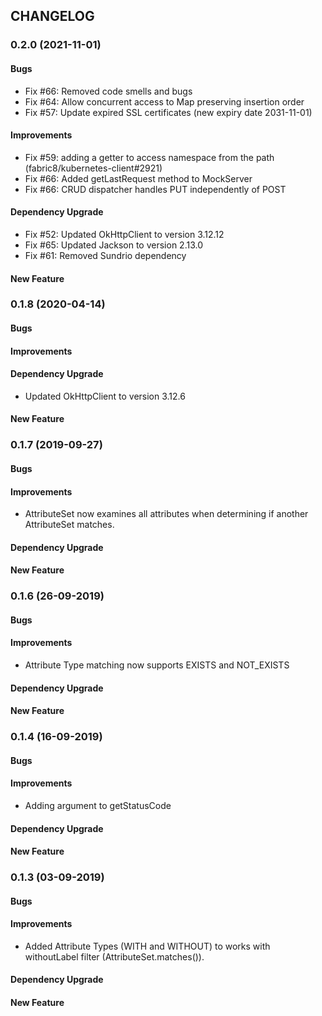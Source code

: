 ## CHANGELOG

### 0.2.0 (2021-11-01)

#### Bugs
* Fix #66: Removed code smells and bugs
* Fix #64: Allow concurrent access to Map preserving insertion order
* Fix #57: Update expired SSL certificates (new expiry date 2031-11-01)

#### Improvements
* Fix #59: adding a getter to access namespace from the path (fabric8/kubernetes-client#2921)
* Fix #66: Added getLastRequest method to MockServer
* Fix #66: CRUD dispatcher handles PUT independently of POST

#### Dependency Upgrade
* Fix #52: Updated OkHttpClient to version 3.12.12
* Fix #65: Updated Jackson to version 2.13.0
* Fix #61: Removed Sundrio dependency

#### New Feature

### 0.1.8 (2020-04-14)
#### Bugs
#### Improvements
#### Dependency Upgrade
* Updated OkHttpClient to version 3.12.6

#### New Feature

### 0.1.7 (2019-09-27)
#### Bugs

#### Improvements
* AttributeSet now examines all attributes when determining if another AttributeSet matches.
#### Dependency Upgrade

#### New Feature


### 0.1.6 (26-09-2019)
#### Bugs

#### Improvements
* Attribute Type matching now supports EXISTS and NOT_EXISTS

#### Dependency Upgrade

#### New Feature


### 0.1.4 (16-09-2019)
#### Bugs

#### Improvements
* Adding argument to getStatusCode

#### Dependency Upgrade

#### New Feature



### 0.1.3 (03-09-2019)
#### Bugs

#### Improvements
  * Added Attribute Types (WITH and WITHOUT) to works with withoutLabel filter (AttributeSet.matches()).

#### Dependency Upgrade

#### New Feature


